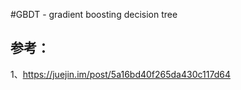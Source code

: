 #GBDT - gradient boosting decision tree




## 参考：
1、https://juejin.im/post/5a16bd40f265da430c117d64

